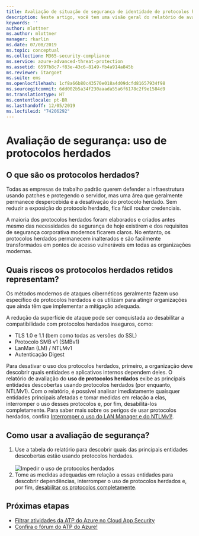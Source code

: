 ```yaml
---
title: Avaliação de situação de segurança de identidade de protocolos herdados da Proteção Avançada contra Ameaças do Azure | Microsoft Docs
description: Neste artigo, você tem uma visão geral do relatório de avaliação de situação de segurança de identificação do protocolo herdado da ATP do Azure.
keywords: ''
author: mlottner
ms.author: mlottner
manager: rkarlin
ms.date: 07/08/2019
ms.topic: conceptual
ms.collection: M365-security-compliance
ms.service: azure-advanced-threat-protection
ms.assetid: 6597b8c7-f83e-43c6-8149-fb4a914a845b
ms.reviewer: itargoet
ms.suite: ems
ms.openlocfilehash: 1cf8a66b80c43570e018a4d09dcfd81657934f98
ms.sourcegitcommit: 6dd002b5a34f230aaada55a6f6178c2f9e1584d9
ms.translationtype: HT
ms.contentlocale: pt-BR
ms.lasthandoff: 12/05/2019
ms.locfileid: "74206292"
---
```

# <a name="security-assessment-legacy-protocols-usage"></a>Avaliação de segurança: uso de protocolos herdados 
 
## <a name="what-are-legacy-protocols"></a>O que são os protocolos herdados?

Todas as empresas de trabalho padrão querem defender a infraestrutura usando patches e protegendo o servidor, mas uma área que geralmente permanece despercebida é a desativação do protocolo herdado. Sem reduzir a exposição do protocolo herdado, fica fácil roubar credenciais. 

A maioria dos protocolos herdados foram elaborados e criados antes mesmo das necessidades de segurança de hoje existirem e dos requisitos de segurança corporativa modernos ficarem claros. No entanto, os protocolos herdados permanecem inalterados e são facilmente transformados em pontos de acesso vulneráveis em todas as organizações modernas. 

## <a name="what-risks-do-retained-legacy-protocols-introduce"></a>Quais riscos os protocolos herdados retidos representam? 

Os métodos modernos de ataques cibernéticos geralmente fazem uso específico de protocolos herdados e os utilizam para atingir organizações que ainda têm que implementar a mitigação adequada. 

A redução da superfície de ataque pode ser conquistada ao desabilitar a compatibilidade com protocolos herdados inseguros, como: 

- TLS 1.0 e 1.1 (bem como todas as versões do SSL)
- Protocolo SMB v1 (SMBv1)
- LanMan (LM) / NTLMv1
- Autenticação Digest

Para desativar o uso dos protocolos herdados, primeiro, a organização deve descobrir quais entidades e aplicativos internos dependem deles. O relatório de avaliação do **uso de protocolos herdados** exibe as principais entidades descobertas usando protocolos herdados (por enquanto, NTLMv1). Com o relatório, é possível analisar imediatamente quaisquer entidades principais afetadas e tomar medidas em relação a elas, interromper o uso desses protocolos e, por fim, desabilitá-los completamente. Para saber mais sobre os perigos de usar protocolos herdados, confira [Interromper o uso do LAN Manager e do NTLMv1!](https://blogs.technet.microsoft.com/miriamxyra/2017/11/07/stop-using-lan-manager-and-ntlmv1/).


## <a name="how-do-i-use-this-security-assessment"></a>Como usar a avaliação de segurança? 
1. Use a tabela do relatório para descobrir quais das principais entidades descobertas estão usando protocolos herdados.  
    <br>![Impedir o uso de protocolos herdados](media/atp-cas-isp-legacy-protocols-2.png)
1. Tome as medidas adequadas em relação a essas entidades para descobrir dependências, interromper o uso de protocolos herdados e, por fim, [desabilitar os protocolos completamente](https://blogs.technet.microsoft.com/miriamxyra/2017/11/07/stop-using-lan-manager-and-ntlmv1/). 

## <a name="next-steps"></a>Próximas etapas
- [Filtrar atividades da ATP do Azure no Cloud App Security](atp-activities-filtering-mcas.md)
- [Confira o fórum do ATP do Azure!](https://aka.ms/azureatpcommunity)
